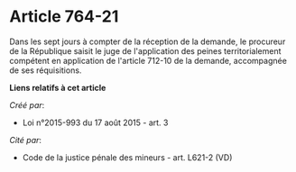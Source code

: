 # Article 764-21

Dans les sept jours à compter de la réception de la demande, le procureur de la République saisit le juge de l'application
des peines territorialement compétent en application de l'article 712-10 de la demande, accompagnée de ses réquisitions.

**Liens relatifs à cet article**

_Créé par_:

  - Loi n°2015-993 du 17 août 2015 - art. 3

_Cité par_:

  - Code de la justice pénale des mineurs - art. L621-2 (VD)
